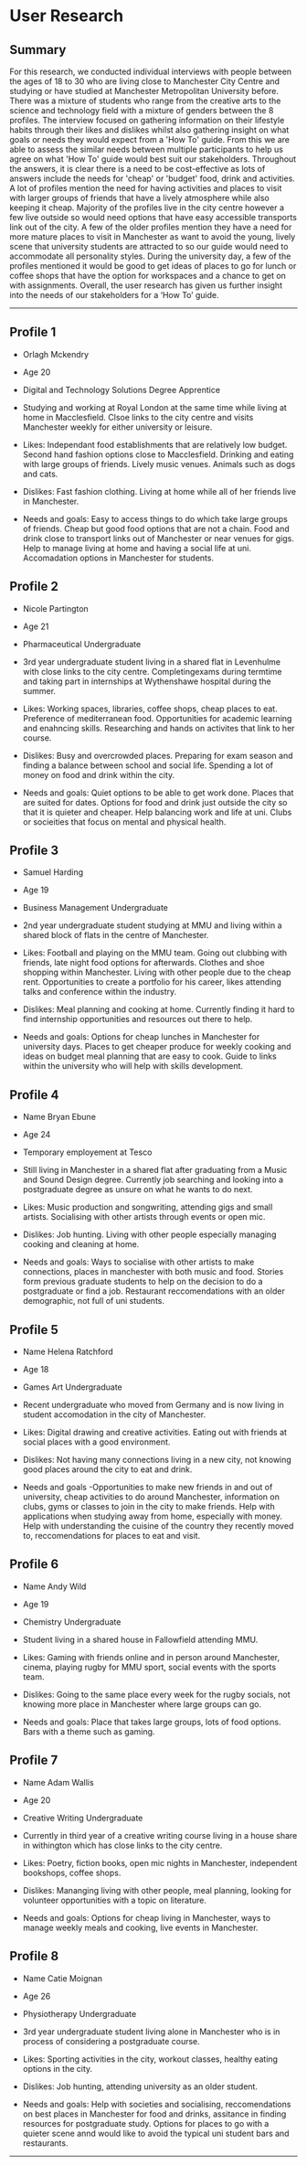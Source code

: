 # User Research

## Summary

For this research, we conducted individual interviews with people between the ages of 18 to 30 who are living close to Manchester City Centre and studying or have studied at Manchester Metropolitan University before. There was a mixture of students who range from the creative arts to the science and technology field with a mixture of genders between the 8 profiles. The interview focused on gathering information on their lifestyle habits through their likes and dislikes whilst also gathering insight on what goals or needs they would expect from a 'How To' guide. From this we are able to assess the similar needs between multiple participants to help us agree on what 'How To' guide would best suit our stakeholders. Throughout the answers, it is clear there is a need to be cost-effective as lots of answers include the needs for 'cheap' or 'budget' food, drink and activities. A lot of profiles mention the need for having activities and places to visit with larger groups of friends that have a lively atmosphere while also keeping it cheap. Majority of the profiles live in the city centre however a few live outside so would need options that have easy accessible transports link out of the city. A few of the older profiles mention they have a need for more mature places to visit in Manchester as want to avoid the young, lively scene that university students are attracted to so our guide would need to accommodate all personality styles. During the university day, a few of the profiles mentioned it would be good to get ideas of places to go for lunch or coffee shops that have the option for workspaces and a chance to get on with assignments. Overall, the user research has given us further insight into the needs of our stakeholders for a ‘How To’ guide. 

---

## Profile 1

- Orlagh Mckendry 

- Age
20

- Digital and Technology Solutions Degree Apprentice

- Studying and working at Royal London at the same time while living at home in Macclesfield. Clsoe links to the city centre and visits Manchester weekly for either university or leisure. 

- Likes:
Independant food establishments that are relatively low budget. Second hand fashion options close to Macclesfield. Drinking and eating with large groups of friends. Lively music venues. Animals such as dogs and cats. 

- Dislikes:
Fast fashion clothing. Living at home while all of her friends live in Manchester. 

- Needs and goals:
Easy to access things to do which take large groups of friends. Cheap but good food options that are not a chain. Food and drink close to transport links out of Manchester or near venues for gigs. Help to manage living at home and having a social life at uni. Accomadation options in Manchester for students. 

## Profile 2

- Nicole Partington

- Age
21

- Pharmaceutical Undergraduate 

- 3rd year undergraduate student living in a shared flat in Levenhulme with close links to the city centre. Completingexams during termtime and taking part in internships at Wythenshawe hospital during the summer. 

- Likes:
Working spaces, libraries, coffee shops, cheap places to eat. Preference of mediterranean food. Opportunities for academic learning and enahncing skills. Researching and hands on activites that link to her course.  

- Dislikes:
Busy and overcrowded places. Preparing for exam season and finding a balance between school and social life. Spending a lot of money on food and drink within the city.  

- Needs and goals:
Quiet options to be able to get work done. Places that are suited for dates. Options for food and drink just outside the city so that it is quieter and cheaper. Help balancing work and life at uni. Clubs or socieities that focus on mental and physical health. 

## Profile 3

- Samuel Harding

- Age
19

- Business Management Undergraduate

- 2nd year undergraduate student studying at MMU and living within a shared block of flats in the centre of Manchester. 

- Likes:
Football and playing on the MMU team. Going out clubbing with friends, late night food options for afterwards. Clothes and shoe shopping within Manchester. Living with other people due to the cheap rent. Opportunities to create a portfolio for his career, likes attending talks and conference within the industry. 

- Dislikes:
Meal planning and cooking at home. Currently finding it hard to find internship opportunities and resources out there to help. 

- Needs and goals:
Options for cheap lunches in Manchester for university days. Places to get cheaper produce for weekly cooking and ideas on budget meal planning that are easy to cook. Guide to links within the university who will help with skills development. 

## Profile 4

- Name
Bryan Ebune

- Age
24

- Temporary employement at Tesco

- Still living in Manchester in a shared flat after graduating from a Music and Sound Design degree. Currently job searching and looking into a postgraduate degree as unsure on what he wants to do next. 

- Likes:
Music production and songwriting, attending gigs and small artists. Socialising with other artists through events or open mic. 

- Dislikes:
Job hunting. Living with other people especially managing cooking and cleaning at home. 

- Needs and goals:
Ways to socialise with other artists to make connections, places in manchester with both music and food. Stories form previous graduate students to help on the decision to do a postgraduate or find a job. Restaurant reccomendations with an older demographic, not full of uni students.

## Profile 5

- Name
Helena Ratchford

- Age
18

- Games Art Undergraduate 

- Recent undergraduate who moved from Germany and is now living in student accomodation in the city of Manchester.

- Likes:
Digital drawing and creative activities. Eating out with friends at social places with a good environment. 

- Dislikes:
Not having many connections living in a new city, not knowing good places around the city to eat and drink.

- Needs and goals
-Opportunities to make new friends in and out of university, cheap activities to do around Manchester, information on clubs, gyms or classes to join in the city to make friends. Help with applications when studying away from home, especially with money. Help with understanding the cuisine of the country they recently moved to, reccomendations for places to eat and visit. 


## Profile 6

- Name
Andy Wild

- Age
19

- Chemistry Undergraduate 

- Student living in a shared house in Fallowfield attending MMU. 

- Likes:
Gaming with friends online and in person around Manchester, cinema, playing rugby for MMU sport, social events with the sports team. 

- Dislikes:
Going to the same place every week for the rugby socials, not knowing more place in Manchester where large groups can go. 

- Needs and goals:
Place that takes large groups, lots of food options. Bars with a theme such as gaming. 

## Profile 7

- Name
Adam Wallis

- Age
20

- Creative Writing Undergraduate 

- Currently in third year of a creative writing course living in a house share in withington which has close links to the city centre. 

- Likes:
Poetry, fiction books, open mic nights in Manchester, independent bookshops, coffee shops. 

- Dislikes:
Mananging living with other people, meal planning, looking for volunteer opportunities with a topic on literature. 

- Needs and goals:
Options for cheap living in Manchester, ways to manage weekly meals and cooking, live events in Manchester. 

## Profile 8

- Name
Catie Moignan

- Age
26

- Physiotherapy Undergraduate 

- 3rd year undergraduate student living alone in Manchester who is in process of considering a postgraduate course. 

- Likes:
Sporting activities in the city, workout classes, healthy eating options in the city. 

- Dislikes:
Job hunting, attending university as an older student. 

- Needs and goals:
Help with societies and socialising, reccomendations on best places in Manchester for food and drinks, assitance in finding resources for postgraduate study. Options for places to go with a quieter scene annd would like to avoid the typical uni student bars and restaurants.  
---
